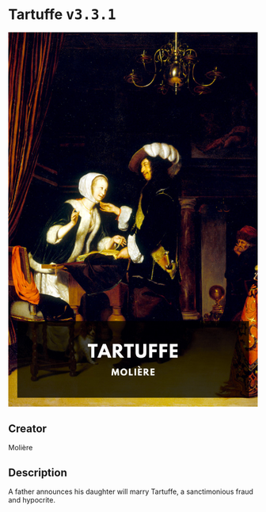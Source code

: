 
# Tartuffe <kbd>v3.3.1</kbd>

<center>
  <img src="./cover-1024.jpg"/>
</center>

## Creator
Molière

## Description
A father announces his daughter will marry Tartuffe, a sanctimonious fraud and hypocrite.
